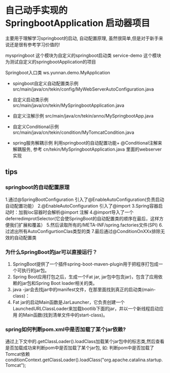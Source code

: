 # 自己动手实现的 SpringbootApplication 启动器项目

主要用于理解学习springboot的启动, 自动配置原理, 虽然很简单,但是对于新手来说还是很有参考学习价值的!



myspringboot 这个模块为自定义的springboot启动类
service-demo 这个模块为测试自定义的springbootApplication的项目


Springboot入口类 ws.yunnan.demo.MyApplication

- spingboot自定义自动配置类示例 
src/main/java/cn/tekin/config/MyWebServerAutoConfiguration.java

- 自定义启动类示例  
src/main/java/cn/tekin/MySpringbootApplication.java

- 自定义注解示例
src/main/java/cn/tekin/anno/MySpringbootApp.java

- 自定义Conditional示例
  src/main/java/cn/tekin/condition/MyTomcatCondition.java

- spring服务解耦示例
  利用springboot的自动配置功能+ @Conditional注解来解耦服务, 参考 cn/tekin/MySpringbootApplication.java 里面的webserver实现
  

## tips

### springboot的自动配置原理
1.通过@SpringBootConfiguration 引入了@EnableAutoConfiguration(负责启动自动配置功能）
2.@EnableAutoConfiguration 引入了@import
3.Spring容器启动时：加我loc容器时会解析@import 注解
4.@import导入了一个deferredimprotSelector(它会使SpringBoot的自动配置类的顺序在最后，这样方便我们扩展和覆盖）
5.然后读取所有的/META-INF/spring.factories文件(SPI)
6.过滤出所有AutoConfigurtionClas类型的类
7.最后通过@ConditionOnXXx排除无效的自动配置类


### 为什么SpringBoot的jar可以直接运行？
1. SpringBoot提供了一个插件spring-boot-maven-plugin用于把程序打包成一个可执行的jar包。
2. Spring Boot应用打包之后，生成一个Fat jar, jar包中包含jar)，包含了应用依赖的jar包和Spring Boot loader相关的类。
3. java -jar会去找jar中的manifest文件，在那里面找到真正的启动类(main-class)：
4. Fat jar的启动Main函数是JarLauncher，它负责创建一个LaunchedURLClassLoader来加载bootlib下面的jar，井以一个新线程启动应用
   的Main函数(找到清单文件中的start-class)。

### spring如何判断pom.xml中是否加载了某个jar依赖?
通过上下文中的.getClassLoader().loadClass加载某个jar包中的标志类,然后查看是否加载成功来判断pom中是否加载了某个jar包,
如: 判断pom中是否加载了Tomcat依赖
conditionContext.getClassLoader().loadClass("org.apache.catalina.startup.Tomcat");



